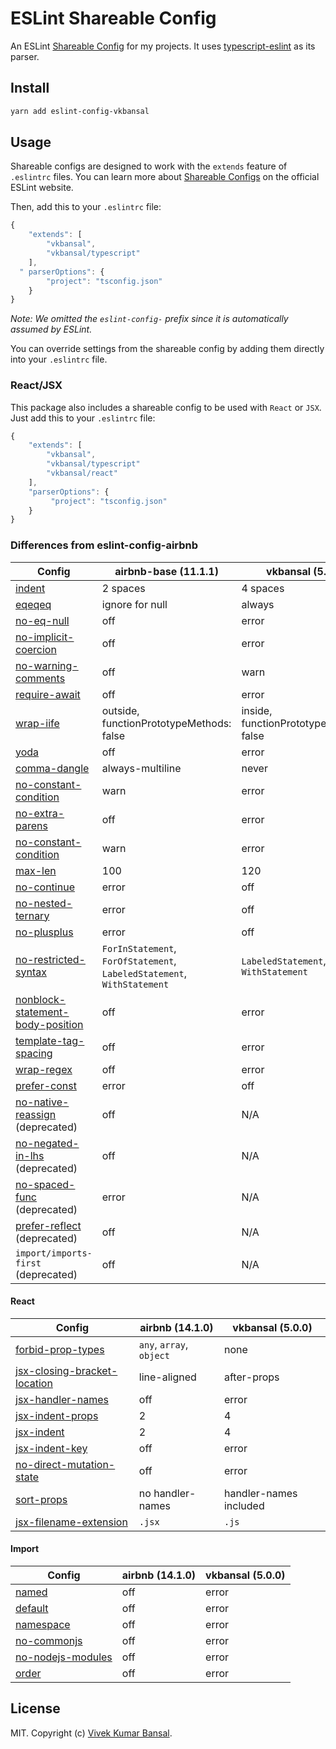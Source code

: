 # ESLint Shareable Config

An ESLint [Shareable Config](http://eslint.org/docs/developer-guide/shareable-configs) for my projects. It uses [typescript-eslint](https://github.com/typescript-eslint/typescript-eslint/tree/master/packages/parser) as its parser.

## Install

```bash
yarn add eslint-config-vkbansal
```

## Usage

Shareable configs are designed to work with the `extends` feature of `.eslintrc` files.
You can learn more about [Shareable Configs](http://eslint.org/docs/developer-guide/shareable-configs) on the official ESLint website.

Then, add this to your `.eslintrc` file:

```js
{
    "extends": [
        "vkbansal",
        "vkbansal/typescript"
    ],
  " parserOptions": {
        "project": "tsconfig.json"
    }
}
```

*Note: We omitted the `eslint-config-` prefix since it is automatically assumed by ESLint.*

You can override settings from the shareable config by adding them directly into your `.eslintrc` file.

### React/JSX
This package also includes a shareable config to be used with `React` or `JSX`. Just add this to your `.eslintrc` file:

```js
{
    "extends": [
        "vkbansal",
        "vkbansal/typescript"
        "vkbansal/react"
    ],
    "parserOptions": {
         "project": "tsconfig.json"
    }
}
```

### Differences from eslint-config-airbnb

| Config                                                                                            | airbnb-base (11.1.1)                                                    | vkbansal (5.0.0)                        |
| ------------------------------------------------------------------------------------------------- | ----------------------------------------------------------------------- | --------------------------------------- |
| [indent](http://eslint.org/docs/rules/indent)                                                     | 2 spaces                                                                | 4 spaces                                |
| [eqeqeq](http://eslint.org/docs/rules/eqeqeq)                                                     | ignore for null                                                         | always                                  |
| [no-eq-null](http://eslint.org/docs/rules/no-eq-null)                                             | off                                                                     | error                                   |
| [no-implicit-coercion](http://eslint.org/docs/rules/no-implicit-coercion)                         | off                                                                     | error                                   |
| [no-warning-comments](http://eslint.org/docs/rules/no-warning-comments)                           | off                                                                     | warn                                    |
| [require-await](http://eslint.org/docs/rules/require-await)                                       | off                                                                     | error                                   |
| [wrap-iife](http://eslint.org/docs/rules/wrap-iife)                                               | outside, functionPrototypeMethods: false                                | inside, functionPrototypeMethods: false |
| [yoda](http://eslint.org/docs/rules/yoda)                                                         | off                                                                     | error                                   |
| [comma-dangle](http://eslint.org/docs/rules/comma-dangle)                                         | always-multiline                                                        | never                                   |
| [no-constant-condition](http://eslint.org/docs/rules/no-constant-condition)                       | warn                                                                    | error                                   |
| [no-extra-parens](http://eslint.org/docs/rules/no-extra-parens)                                   | off                                                                     | error                                   |
| [no-constant-condition](http://eslint.org/docs/rules/no-constant-condition)                       | warn                                                                    | error                                   |
| [max-len](http://eslint.org/docs/rules/max-len)                                                   | 100                                                                     | 120                                     |
| [no-continue](http://eslint.org/docs/rules/no-continue)                                           | error                                                                   | off                                     |
| [no-nested-ternary](http://eslint.org/docs/rules/no-nested-ternary)                               | error                                                                   | off                                     |
| [no-plusplus](http://eslint.org/docs/rules/no-plusplus)                                           | error                                                                   | off                                     |
| [no-restricted-syntax](http://eslint.org/docs/rules/no-restricted-syntax)                         | `ForInStatement`, `ForOfStatement`, `LabeledStatement`, `WithStatement` | `LabeledStatement`, `WithStatement`     |
| [nonblock-statement-body-position](http://eslint.org/docs/rules/nonblock-statement-body-position) | off                                                                     | error                                   |
| [template-tag-spacing](http://eslint.org/docs/rules/template-tag-spacing)                         | off                                                                     | error                                   |
| [wrap-regex](http://eslint.org/docs/rules/template-tag-spacing)                                   | off                                                                     | error                                   |
| [prefer-const](http://eslint.org/docs/rules/prefer-const)                                         | error                                                                   | off                                     |
| [no-native-reassign](http://eslint.org/docs/rules/no-native-reassign) (deprecated)                | off                                                                     | N/A                                     |
| [no-negated-in-lhs](http://eslint.org/docs/rules/no-negated-in-lhs) (deprecated)                  | off                                                                     | N/A                                     |
| [no-spaced-func](http://eslint.org/docs/rules/no-spaced-func) (deprecated)                        | error                                                                   | N/A                                     |
| [prefer-reflect](http://eslint.org/docs/rules/prefer-reflect) (deprecated)                        | off                                                                     | N/A                                     |
| `import/imports-first` (deprecated)                                                               | off                                                                     | N/A                                     |

#### React

| Config                                                                                                                                  | airbnb (14.1.0)          | vkbansal (5.0.0)       |
| --------------------------------------------------------------------------------------------------------------------------------------- | ------------------------ | ---------------------- |
| [forbid-prop-types](https://github.com/yannickcr/eslint-plugin-react/blob/master/docs/rules/forbid-prop-types.md)                       | `any`, `array`, `object` | none                   |
| [jsx-closing-bracket-location](https://github.com/yannickcr/eslint-plugin-react/blob/master/docs/rules/jsx-closing-bracket-location.md) | line-aligned             | after-props            |
| [jsx-handler-names](https://github.com/yannickcr/eslint-plugin-react/blob/master/docs/rules/jsx-handler-names.md)                       | off                      | error                  |
| [jsx-indent-props](https://github.com/yannickcr/eslint-plugin-react/blob/master/docs/rules/jsx-indent-props.md)                         | 2                        | 4                      |
| [jsx-indent](https://github.com/yannickcr/eslint-plugin-react/blob/master/docs/rules/jsx-indent.md)                                     | 2                        | 4                      |
| [jsx-indent-key](https://github.com/yannickcr/eslint-plugin-react/blob/master/docs/rules/jsx-key.md)                                    | off                      | error                  |
| [no-direct-mutation-state](https://github.com/yannickcr/eslint-plugin-react/blob/master/docs/rules/no-direct-mutation-state.md)         | off                      | error                  |
| [sort-props](https://github.com/yannickcr/eslint-plugin-react/blob/master/docs/rules/sort-props.md)                                     | no handler-names         | handler-names included |
| [jsx-filename-extension](https://github.com/yannickcr/eslint-plugin-react/blob/master/docs/rules/jsx-filename-extension.md)             | `.jsx`                   | `.js`                  |

#### Import
| Config                                                                                                       | airbnb (14.1.0) | vkbansal (5.0.0) |
| ------------------------------------------------------------------------------------------------------------ | --------------- | ---------------- |
| [named](https://github.com/benmosher/eslint-plugin-import/blob/master/docs/rules/named.md)                   | off             | error            |
| [default](https://github.com/benmosher/eslint-plugin-import/blob/master/docs/rules/default.md)               | off             | error            |
| [namespace](https://github.com/benmosher/eslint-plugin-import/blob/master/docs/rules/namespace.md)           | off             | error            |
| [no-commonjs](https://github.com/benmosher/eslint-plugin-import/blob/master/docs/rules/no-commonjs.md)       | off             | error            |
| [no-nodejs-modules](https://github.com/benmosher/eslint-plugin-import/blob/master/docs/rules/no-commonjs.md) | off             | error            |
| [order](https://github.com/benmosher/eslint-plugin-import/blob/master/docs/rules/order.md)                   | off             | error            |

## License

MIT. Copyright (c) [Vivek Kumar Bansal](http://vkbansal.me).
